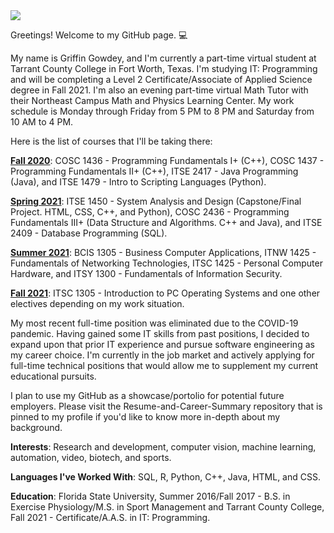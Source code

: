 <img src = "https://img.shields.io/badge/GitHub-100000?style=for-the-badge&logo=github&logoColor=white" />

Greetings! Welcome to my GitHub page. :computer:

My name is Griffin Gowdey, and I'm currently a part-time virtual student at Tarrant County College in Fort Worth, Texas. I'm studying IT: Programming and will be completing a Level 2 Certificate/Associate of Applied Science degree in Fall 2021. I'm also an evening part-time virtual Math Tutor with their Northeast Campus Math and Physics Learning Center. My work schedule is Monday through Friday from 5 PM to 8 PM and Saturday from 10 AM to 4 PM. 

Here is the list of courses that I'll be taking there:

<u><b>Fall 2020</b></u>:
COSC 1436 - Programming Fundamentals I+ (C++), COSC 1437 - Programming Fundamentals II+ (C++), ITSE 2417 - Java Programming (Java), and ITSE 1479 - Intro to Scripting Languages (Python).

<u><b>Spring 2021</b></u>:
ITSE 1450 - System Analysis and Design (Capstone/Final Project. HTML, CSS, C++, and Python), COSC 2436 - Programming Fundamentals III+ (Data Structure and Algorithms. C++ and Java), and ITSE 2409 - Database Programming (SQL).

<u><b>Summer 2021</b></u>:
BCIS 1305 - Business Computer Applications, ITNW 1425 - Fundamentals of Networking Technologies, ITSC 1425 - Personal Computer Hardware, and ITSY 1300 - Fundamentals of Information Security.

<u><b>Fall 2021</b></u>:
ITSC 1305 - Introduction to PC Operating Systems and one other electives depending on my work situation.

My most recent full-time position was eliminated due to the COVID-19 pandemic. Having gained some IT skills from past positions, I decided to expand upon that prior IT experience and pursue software engineering as my career choice. I'm currently in the job market and actively applying for full-time technical positions that would allow me to supplement my current educational pursuits.

I plan to use my GitHub as a showcase/portolio for potential future employers. Please visit the Resume-and-Career-Summary repository that is pinned to my profile if you'd like to know more in-depth about my background.

<b>Interests</b>: Research and development, computer vision, machine learning, automation, video, biotech, and sports.

<b>Languages I've Worked With</b>: SQL, R, Python, C++, Java, HTML, and CSS.

<b>Education</b>: Florida State University, Summer 2016/Fall 2017 - B.S. in Exercise Physiology/M.S. in Sport Management and Tarrant County College, Fall 2021 - Certificate/A.A.S. in IT: Programming.
